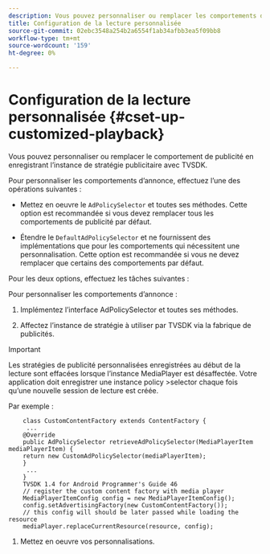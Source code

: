 ```yaml
---
description: Vous pouvez personnaliser ou remplacer les comportements de publicité.
title: Configuration de la lecture personnalisée
source-git-commit: 02ebc3548a254b2a6554f1ab34afbb3ea5f09bb8
workflow-type: tm+mt
source-wordcount: '159'
ht-degree: 0%

---
```


# Configuration de la lecture personnalisée {#cset-up-customized-playback}

Vous pouvez personnaliser ou remplacer le comportement de publicité en enregistrant l’instance de stratégie publicitaire avec TVSDK.

Pour personnaliser les comportements d’annonce, effectuez l’une des opérations suivantes :

* Mettez en oeuvre le `AdPolicySelector` et toutes ses méthodes.
Cette option est recommandée si vous devez remplacer tous les comportements de publicité par défaut.

* Étendre le `DefaultAdPolicySelector` et ne fournissent des implémentations que pour les comportements qui nécessitent une personnalisation.
Cette option est recommandée si vous ne devez remplacer que certains des comportements par défaut.

Pour les deux options, effectuez les tâches suivantes :

Pour personnaliser les comportements d’annonce :

1. Implémentez l’interface AdPolicySelector et toutes ses méthodes.

1. Affectez l’instance de stratégie à utiliser par TVSDK via la fabrique de publicités.

>[!IMPORTANT]
>
>Les stratégies de publicité personnalisées enregistrées au début de la lecture sont effacées lorsque l’instance MediaPlayer est désaffectée. Votre application doit enregistrer une instance policy >selector chaque fois qu’une nouvelle session de lecture est créée.

Par exemple :

```
    class CustomContentFactory extends ContentFactory {
     ...
    @Override
    public AdPolicySelector retrieveAdPolicySelector(MediaPlayerItem mediaPlayerItem) {
    return new CustomAdPolicySelector(mediaPlayerItem);
    }
     ...
    }
    TVSDK 1.4 for Android Programmer's Guide 46
    // register the custom content factory with media player
    MediaPlayerItemConfig config = new MediaPlayerItemConfig();
    config.setAdvertisingFactory(new CustomContentFactory());
    // this config will should be later passed while loading the resource
    mediaPlayer.replaceCurrentResource(resource, config);
```

1. Mettez en oeuvre vos personnalisations.
